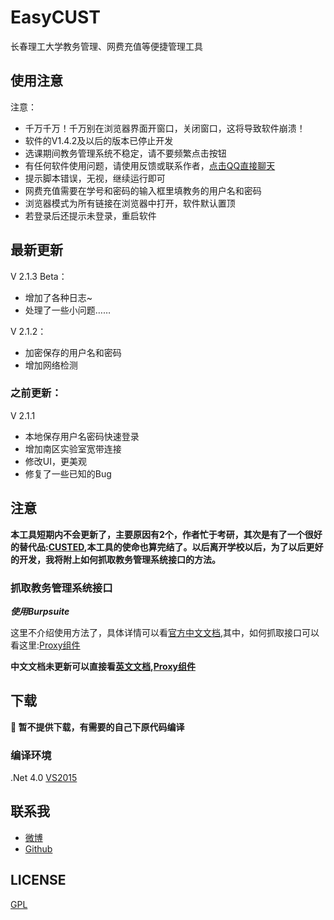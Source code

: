 # EasyCUST
长春理工大学教务管理、网费充值等便捷管理工具
## 使用注意
注意：

* 千万千万！千万别在浏览器界面开窗口，关闭窗口，这将导致软件崩溃！
* 软件的V1.4.2及以后的版本已停止开发
* 选课期间教务管理系统不稳定，请不要频繁点击按钮
* 有任何软件使用问题，请使用反馈或联系作者，[点击QQ直接聊天](http://sighttp.qq.com/msgrd?v=3&uin=767436053&site=&menu=yes)
* 提示脚本错误，无视，继续运行即可
* 网费充值需要在学号和密码的输入框里填教务的用户名和密码
* 浏览器模式为所有链接在浏览器中打开，软件默认置顶
* 若登录后还提示未登录，重启软件

## 最新更新

V 2.1.3 Beta：

* 增加了各种日志~
* 处理了一些小问题……

V 2.1.2：

* 加密保存的用户名和密码
* 增加网络检测

### 之前更新：

V 2.1.1

* 本地保存用户名密码快速登录
* 增加南区实验室宽带连接
* 修改UI，更美观
* 修复了一些已知的Bug

## 注意
<b>本工具短期内不会更新了，主要原因有2个，作者忙于考研，其次是有了一个很好的替代品:[CUSTED](http://m.cust.edu.cn/index.cc),本工具的使命也算完结了。以后离开学校以后，为了以后更好的开发，我将附上如何抓取教务管理系统接口的方法。</b>

### 抓取教务管理系统接口
***使用Burpsuite***

这里不介绍使用方法了，具体详情可以看[官方中文文档](https://yw9381.gitbooks.io/burp_suite_doc_zh_cn/content/),其中，如何抓取接口可以看这里:[Proxy组件](https://yw9381.gitbooks.io/burp_suite_doc_zh_cn/content/Proxy/)

**中文文档未更新可以直接看[英文文档](https://portswigger.net/burp/help/),[Proxy组件](https://portswigger.net/burp/help/proxy.html)**

## 下载
<b>:triangular_flag_on_post: 暂不提供下载，有需要的自己下原代码编译</b>

### 编译环境
.Net 4.0 [VS2015](https://www.visualstudio.com/vs)

## 联系我
* [微博](http://weibo.com/u/2693120655)
* [Github](https://github.com/WWILLV)

## LICENSE
[GPL](https://github.com/WWILLV/EasyCUST/blob/master/LICENSE)
